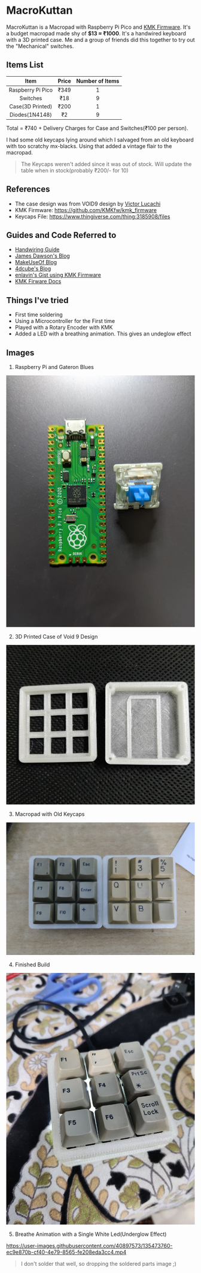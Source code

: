 # MacroKuttan

MacroKuttan is a Macropad with Raspberry Pi Pico and [KMK Firmware](https://github.com/KMKfw/kmk_firmware). It's a budget macropad made shy of **$13 ≈ ₹1000**.
It's a handwired keyboard with a 3D printed case. Me and a group of friends did this together to try out the "Mechanical" switches.

## Items List

|       Item        | Price | Number of Items |
| :---------------: | :---: | :-------------: |
| Raspberry Pi Pico | ₹349  |        1        |
|     Switches      |  ₹18  |        9        |
| Case(3D Printed)  | ₹200  |        1        |
|  Diodes(1N4148)   |  ₹2   |        9        |

Total = ₹740 + Delivery Charges for Case and Switches(₹100 per person).

I had some old keycaps lying around which I salvaged from an old keyboard with too scratchy mx-blacks. Using that added a vintage flair to the macropad.

> The Keycaps weren't added since it was out of stock. Will update the table when in stock(probably ₹200/- for 10)

## References

- The case design was from VOID9 design by [Victor Lucachi](https://github.com/victorlucachi/void9)
- KMK Firmware: https://github.com/KMKfw/kmk_firmware
- Keycaps File: https://www.thingiverse.com/thing:3185908/files

## Guides and Code Referred to

- [Handwiring Guide](https://beta.docs.qmk.fm/using-qmk/guides/keyboard-building/hand_wire)
- [James Dawson's Blog](https://blog.jmdawson.co.uk/raspberry-pi-pico-macro-pad/)
- [MakeUseOf Blog](https://www.makeuseof.com/how-to-build-macro-pad-on-budget/)
- [4dcube's Blog](http://blog.4dcu.be/diy/2021/04/05/Macropad.html)
- [enlavin's Gist using KMK Firmware](https://gist.github.com/enlavin/9406429a4d74b8a5a4d4a0cc15bd1feb)
- [KMK Firware Docs](https://github.com/KMKfw/kmk_firmware/tree/master/docs)

## Things I've tried

- First time soldering
- Using a Microcontroller for the First time
- Played with a Rotary Encoder with KMK
- Added a LED with a breathing animation. This gives an undeglow effect

## Images

1. Raspberry Pi and Gateron Blues

![RPI and Gateron Blues](/assets/rpi.jpg)

2. 3D Printed Case of Void 9 Design

![3D Printed Case](/assets/case_1.jpg)

3. Macropad with Old Keycaps

![Macroapd with Old Keycaps](/assets/kb_1.jpg)

4. Finished Build

![Completed Build](/assets/mp_1.jpeg)

5. Breathe Animation with a Single White Led(Underglow Effect)

https://user-images.githubusercontent.com/40897573/135473760-ec9e870b-cf40-4e79-8565-fe208eda3cc4.mp4

> I don't solder that well, so dropping the soldered parts image ;)
